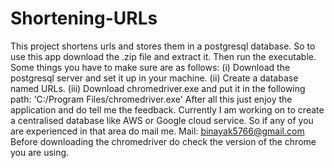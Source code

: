 # Shortening-URLs
This project shortens urls and stores them in a postgresql database.
So to use this app download the .zip file and extract it. Then run the executable.
Some things you have to make sure are as follows:
(i) Download the postgresql server and set it up in your machine.
(ii) Create a database named URLs.
(iii) Download chromedriver.exe and put it in the following path: 'C:/Program Files/chromedriver.exe'
After all this just enjoy the application and do tell me the feedback.
Currently I am working on to create a centralised database like AWS or Google cloud service. So if any of you are experienced in that area do mail me.
Mail: binayak5766@gmail.com
Before downloading the chromedriver do check the version of the chrome you are using.
